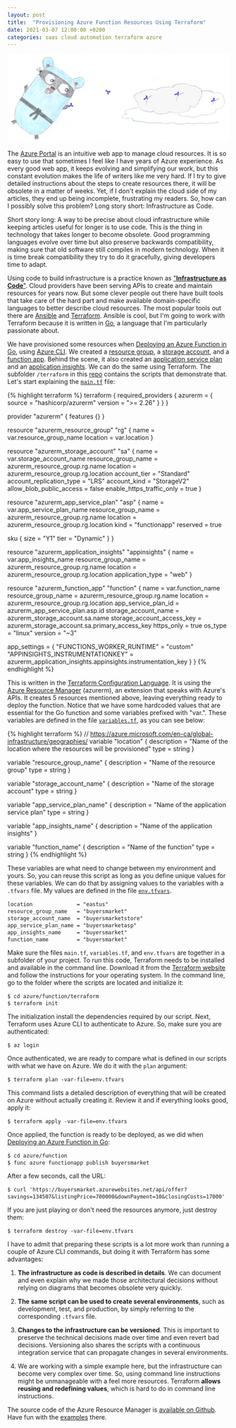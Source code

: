 ```yaml
---
layout: post
title:  "Provisioning Azure Function Resources Using Terraform"
date: 2021-03-07 12:00:00 +0200
categories: saas cloud automation terraform azure
---
```


![Facade](/images/posts/terraform-azure-function.png)

The [Azure Portal](https://portal.azure.com) is an intuitive web app to manage cloud resources. It is so easy to use that sometimes I feel like I have years of Azure experience. As every good web app, it keeps evolving and simplifying our work, but this constant evolution makes the life of writers like me very hard. If I try to give detailed instructions about the steps to create resources there, it will be obsolete in a matter of weeks. Yet, if I don't explain the cloud side of my articles, they end up being incomplete, frustrating my readers. So, how can I possibly solve this problem? Long story short: Infrastructure as Code.

<!-- more -->

Short story long: A way to be precise about cloud infrastructure while keeping articles useful for longer is to use code. This is the thing in technology that takes longer to become obsolete. Good programming languages evolve over time but also preserve backwards compatibility, making sure that old software still compiles in modern technology. When it is time break compatibility they try to do it gracefully, giving developers time to adapt.

Using code to build infrastructure is a practice known as ["**Infrastructure as Code**"](https://docs.microsoft.com/en-us/azure/devops/learn/what-is-infrastructure-as-code). Cloud providers have been serving APIs to create and maintain resources for years now. But some clever people out there have built tools that take care of the hard part and make available domain-specific languages to better describe cloud resources. The most popular tools out there are [Ansible](https://www.ansible.com) and [Terraform](https://www.terraform.io). Ansible is cool, but I'm going to work with Terraform because it is written in [Go](https://golang.org), a language that I'm particularly passionate about.

We have provisioned some resources when [Deploying an Azure Function in Go](/2021/01/azure-function-golang-2.html), using [Azure CLI](https://docs.microsoft.com/en-us/cli/azure/). We created a [resource group](https://docs.microsoft.com/en-us/azure/azure-resource-manager/management/manage-resource-groups-portal#what-is-a-resource-group), a [storage account](https://docs.microsoft.com/en-us/azure/storage/), and a [function app](https://docs.microsoft.com/en-us/azure/azure-functions/). Behind the scene, it also created an [application service plan](https://docs.microsoft.com/en-us/azure/app-service/overview-hosting-plans) and an [application insights](https://docs.microsoft.com/en-us/azure/azure-monitor/app/app-insights-overview). We can do the same using Terraform. The subfolder `/terraform` in this [repo](https://github.com/htmfilho/blog-examples/tree/main/azure/function) contains the scripts that demonstrate that. Let's start explaining the [`main.tf`](https://github.com/htmfilho/blog-examples/blob/main/azure/function/terraform/main.tf) file:

{% highlight terraform %}
terraform {
  required_providers {
    azurerm = {
      source  = "hashicorp/azurerm"
      version = ">= 2.26"
    }
  }
}

provider "azurerm" {
  features {}
}

resource "azurerm_resource_group" "rg" {
  name     = var.resource_group_name
  location = var.location
}

resource "azurerm_storage_account" "sa" {
  name                      = var.storage_account_name
  resource_group_name       = azurerm_resource_group.rg.name
  location                  = azurerm_resource_group.rg.location
  account_tier              = "Standard"
  account_replication_type  = "LRS"
  account_kind              = "StorageV2"
  allow_blob_public_access  = false
  enable_https_traffic_only = true
}

resource "azurerm_app_service_plan" "asp" {
  name                = var.app_service_plan_name
  resource_group_name = azurerm_resource_group.rg.name
  location            = azurerm_resource_group.rg.location
  kind                = "functionapp"
  reserved            = true

  sku {
    size = "Y1"
    tier = "Dynamic"
  }
}

resource "azurerm_application_insights" "appinsights" {
  name                = var.app_insights_name
  resource_group_name = azurerm_resource_group.rg.name
  location            = azurerm_resource_group.rg.location
  application_type    = "web"
}

resource "azurerm_function_app" "function" {
  name                       = var.function_name
  resource_group_name        = azurerm_resource_group.rg.name
  location                   = azurerm_resource_group.rg.location
  app_service_plan_id        = azurerm_app_service_plan.asp.id
  storage_account_name       = azurerm_storage_account.sa.name
  storage_account_access_key = azurerm_storage_account.sa.primary_access_key
  https_only                 = true
  os_type                    = "linux"
  version                    = "~3"

  app_settings = {
    "FUNCTIONS_WORKER_RUNTIME" = "custom"
    "APPINSIGHTS_INSTRUMENTATIONKEY" = azurerm_application_insights.appinsights.instrumentation_key
  }
}
{% endhighlight %}

This is written in the [Terraform Configuration Language](https://www.terraform.io/docs/language/index.html). It is using the [Azure Resource Manager](https://registry.terraform.io/providers/hashicorp/azurerm/latest/docs) (azurerm), an extension that speaks with Azure's APIs. It creates 5 resources mentioned above, leaving everything ready to deploy the function. Notice that we have some hardcoded values that are essential for the Go function and some variables prefixed with "var.". These variables are defined in the file [`variables.tf`](https://github.com/htmfilho/blog-examples/blob/main/azure/function/terraform/variables.tf), as you can see below:

{% highlight terraform %}
//  https://azure.microsoft.com/en-ca/global-infrastructure/geographies/
variable "location" {
  description = "Name of the location where the resources will be provisioned"
  type = string
}

variable "resource_group_name" {
  description = "Name of the resource group"
  type = string
}

variable "storage_account_name" {
  description = "Name of the storage account"
  type = string
}

variable "app_service_plan_name" {
  description = "Name of the application service plan"
  type = string
}

variable "app_insights_name" {
  description = "Name of the application insights"
}

variable "function_name" {
  description = "Name of the function"
  type = string
}
{% endhighlight %}

These variables are what need to change between my environment and yours. So, you can reuse this script as long as you define unique values for these variables. We can do that by assigning values to the variables with a `.tfvars` file. My values are defined in the file [`env.tfvars`](https://github.com/htmfilho/blog-examples/blob/main/azure/function/terraform/env.tfvars).

```
location              = "eastus"
resource_group_name   = "buyersmarket"
storage_account_name  = "buyersmarketstore"
app_service_plan_name = "buyersmarketasp"
app_insights_name     = "buyersmarket"
function_name         = "buyersmarket"
```

Make sure the files `main.tf`, `variables.tf`, and `env.tfvars` are together in a subfolder of your project. To run this code, Terraform needs to be installed and available in the command line. Download it from the [Terraform website](https://www.terraform.io/downloads.html) and follow the instructions for your operating system. In the command line, go to the folder where the scripts are located and initialize it:
    
    $ cd azure/function/terraform
    $ terraform init

The initialization install the dependencies required by our script. Next, Terraform uses Azure CLI to authenticate to Azure. So, make sure you are authenticated:

    $ az login

Once authenticated, we are ready to compare what is defined in our scripts with what we have on Azure. We do it with the `plan` argument:

    $ terraform plan -var-file=env.tfvars

This command lists a detailed description of everything that will be created on Azure without actually creating it. Review it and if everything looks good, apply it:

    $ terraform apply -var-file=env.tfvars

Once applied, the function is ready to be deployed, as we did when [Deploying an Azure Function in Go](/2021/01/azure-function-golang-2.html):

    $ cd azure/function
    $ func azure functionapp publish buyersmarket

After a few seconds, call the URL:

    $ curl 'https://buyersmarket.azurewebsites.net/api/offer?savings=134507&listingPrice=700000&downPayment=10&closingCosts=17000'

If you are just playing or don't need the resources anymore, just destroy them:

    $ terraform destroy -var-file=env.tfvars

I have to admit that preparing these scripts is a lot more work than running a couple of Azure CLI commands, but doing it with Terraform has some advantages:

1. **The infrastructure as code is described in details**. We can document and even explain why we made those architectural decisions without relying on diagrams that becomes obsolete very quickly.

2. **The same script can be used to create several environments**, such as development, test, and production, by simply referring to the corresponding `.tfvars` file.

3. **Changes to the infrastructure can be versioned**. This is important to preserve the technical decisions made over time and even revert bad decisions. Versioning also shares the scripts with a continuous integration service that can propagate changes in several environments.

4. We are working with a simple example here, but the infrastructure can become very complex over time. So, using command line instructions might be unmanageable with a feel more resources. Terraform **allows reusing and redefining values**, which is hard to do in command line instructions.

The source code of the Azure Resource Manager is [available on Github](https://github.com/terraform-providers/terraform-provider-azurerm). Have fun with the [examples](https://github.com/terraform-providers/terraform-provider-azurerm/tree/master/examples) there.
